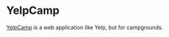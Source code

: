 # YelpCamp
[YelpCamp](https://peaceful-hollows-09096.herokuapp.com) is a web application like Yelp, but for campgrounds.
